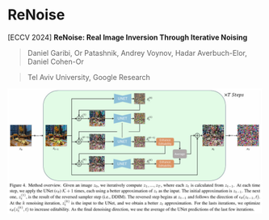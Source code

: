 # ReNoise

[ECCV 2024] **ReNoise: Real Image Inversion Through Iterative Noising**

> Daniel Garibi, Or Patashnik, Andrey Voynov, Hadar Averbuch-Elor, Daniel Cohen-Or

> Tel Aviv University, Google Research


![](../../assets/renoise_framework.jpg)
